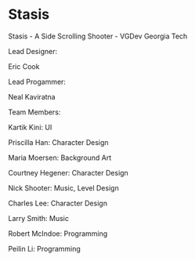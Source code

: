 Stasis
======

Stasis - A Side Scrolling Shooter - VGDev Georgia Tech


Lead Designer:

Eric Cook


Lead Progammer:

Neal Kaviratna


Team Members:

Kartik Kini: UI

Priscilla Han: Character Design

Maria Moersen: Background Art

Courtney Hegener: Character Design

Nick Shooter: Music, Level Design

Charles Lee: Character Design

Larry Smith: Music

Robert McIndoe: Programming

Peilin Li: Programming
